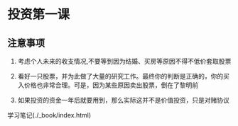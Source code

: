 
# 投资第一课

## 注意事项

1. 考虑个人未来的收支情况,不要等到因为结婚、买房等原因不得不低价套取股票

2. 看好一只股票，并为此做了大量的研究工作。最终你的判断是正确的，你的买入价格也非常合理。可是，因为某些原因卖出股票，倒在了黎明前

3. 如果投资的资金一年后就要用到，那么实际这并不是价值投资，只是对赌协议


学习笔记(./_book/index.html)